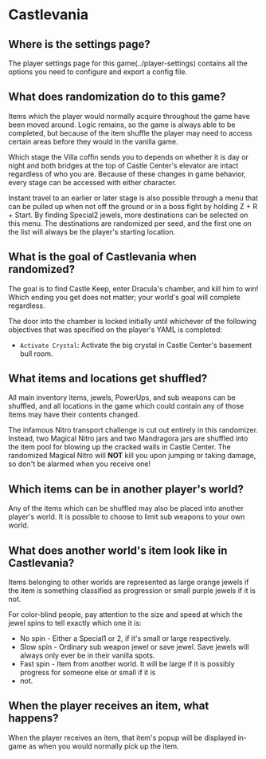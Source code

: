# Castlevania

## Where is the settings page?

The player settings page for this game(../player-settings) contains all the options you need to configure and export a
config file.

## What does randomization do to this game?

Items which the player would normally acquire throughout the game have been moved around. Logic remains, so the game is
always able to be completed, but because of the item shuffle the player may need to access certain areas before they
would in the vanilla game.

Which stage the Villa coffin sends you to depends on whether it is day or night and both bridges at the top of Castle
Center's elevator are intact regardless of who you are. Because of these changes in game behavior, every stage can be
accessed with either character.

Instant travel to an earlier or later stage is also possible through a menu that can be pulled up when not off the
ground or in a boss fight by holding Z + R + Start. By finding Special2 jewels, more destinations can be selected on
this menu. The destinations are randomized per seed, and the first one on the list will always be the player's
starting location.

## What is the goal of Castlevania when randomized?

The goal is to find Castle Keep, enter Dracula's chamber, and kill him to win! Which ending you get does not matter;
your world's goal will complete regardless.

The door into the chamber is locked initially until whichever of the following objectives that was specified on the
player's YAML is completed:
- `Activate Crystal`: Activate the big crystal in Castle Center's basement bull room. 

## What items and locations get shuffled?

All main inventory items, jewels, PowerUps, and sub weapons can be shuffled, and all locations in the game which could
contain any of those items may have their contents changed.

The infamous Nitro transport challenge is cut out entirely in this randomizer. Instead, two Magical Nitro jars and two
Mandragora jars are shuffled into the item pool for blowing up the cracked walls in Castle Center. The randomized
Magical Nitro will **NOT** kill you upon jumping or taking damage, so don't be alarmed when you receive one!

## Which items can be in another player's world?

Any of the items which can be shuffled may also be placed into another player's world. It is possible to choose to limit
sub weapons to your own world.

## What does another world's item look like in Castlevania?

Items belonging to other worlds are represented as large orange jewels if the item is something classified as
progression or small purple jewels if it is not.

For color-blind people, pay attention to the size and speed at which the jewel spins
to tell exactly which one it is:
- No spin - Either a Special1 or 2, if it's small or large respectively.
- Slow spin - Ordinary sub weapon jewel or save jewel. Save jewels will always only ever be in their vanilla spots.
- Fast spin - Item from another world. It will be large if it is possibly progress for someone else or small if it is
- not.

## When the player receives an item, what happens?

When the player receives an item, that item's popup will be displayed in-game as when you would normally pick up the
item.

